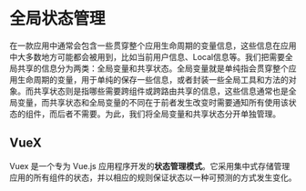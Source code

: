 # 全局状态管理

在一款应用中通常会包含一些贯穿整个应用生命周期的变量信息，这些信息在应用中大多数地方可能都会被用到，比如当前用户信息、Local信息等。我们把需要全局共享的信息分为两类：全局变量和共享状态。全局变量就是单纯指会贯穿整个应用生命周期的变量，用于单纯的保存一些信息，或者封装一些全局工具和方法的对象。而共享状态则是指哪些需要跨组件或跨路由共享的信息，这些信息通常也是全局变量，而共享状态和全局变量的不同在于前者发生改变时需要通知所有使用该状态的组件，而后者不需要。为此，我们将全局变量和共享状态分开单独管理。

## VueX

Vuex 是一个专为 Vue.js 应用程序开发的**状态管理模式**。它采用集中式存储管理应用的所有组件的状态，并以相应的规则保证状态以一种可预测的方式发生变化。

